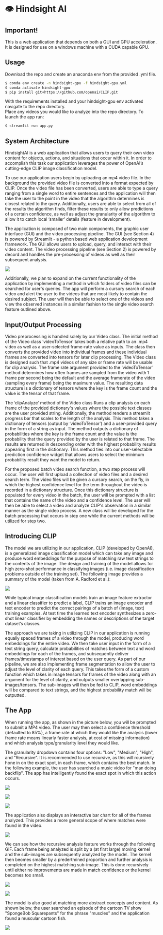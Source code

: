 # :eye: Hindsight AI

## Important!
This is a web application that depends on both a GUI and GPU acceleration. 
It is designed for use on a windows machine with a CUDA capable GPU.

## Usage  
Download the repo and create an anaconda env from the provided .yml file.
```bash
$ conda env create -n hindsight-gpu -f hindsight-gpu.yml
$ conda activate hindsight-gpu
$ pip install git+https://github.com/openai/CLIP.git
```
With the requirements installed and your hindsight-gpu env activated navigate to the repo directory.  
Place any videos you would like to analyze into the repo directory. To launch the app run:
```bash
$ streamlit run app.py 
```

## System Architecture
HindsightAI is a web application that allows users to query their own video content for objects, actions, and situations that occur within it. In order to accomplish this task our application leverages the power of OpenAI’s cutting-edge CLIP image classification model.

To use our application users begin by uploading an mp4 video file. In the background the provided video file is converted into a format expected by CLIP. Once the video file has been converted, users are able to type a query ranging from a single word to entire sentences and the application will then take the user to the point in the video that the algorithm determines is closest related to the query. Additionally, users are able to select from all of the results the algorithm finds, filter these results to only allow predictions of a certain confidence, as well as adjust the granularity of the algorithm to allow it to catch local ‘smaller’ details (feature in development).

The application is composed of two main components, the graphic user interface (GUI) and the video processing pipeline. The GUI (see Section 4) is powered by Streamlit - a python based web application development framework. The GUI allows users to upload, query, and interact with their video content. The video processing pipeline (see Section 2) is powered by decord and handles the pre-processing of videos as well as their subsequent analysis.

<img src="images/system_design.png?raw=true"/>   

Additionally, we plan to expand on the current functionality of the application by implementing a method in which folders of video files can be searched for user's queries. The app will perform a cursory search of each video and alert the user to the videos that are most likely to contain the desired subject. The user will then be able to select one of the videos and view the observed instances in a similar fashion to the single video search feature outlined above.

## Input/Output Processing
Video preprocessing is handled solely by our Video class. The initial method of the Video class ‘videoToTensor‘ takes both a relative path to an .mp4 video as well as a user-selected frame-rate value as inputs. The class then converts the provided video into individual frames and these individual frames are converted into tensors for later clip processing. The Video class is designed such that .mp4 videos of any size or frame rate will be usable for clip analysis. The frame rate argument provided to the ‘videoToTensor‘ method determines how often frames are sampled from the video with 1 frame per second being the default and the average framerate of the video (sampling every frame) being the maximum value. The resulting data structure is a dictionary of tensors where the key is the frame count and the value is the tensor of that frame.

The ‘clipAnalyze’ method of the Video class Runs a clip analysis on each frame of the provided dictionary's values where the possible text classes are the user provided string. Additionally, the method renders a streamlit progress bar that scales to the length of the analysis. This method takes a dictionary of tensors (output by ‘videoToTensor’) and a user-provided query in the form of a string as input. The method outputs a dictionary of probabilities where the key is the frame count and the value is the probability that the query provided by the user is related to that frame. The results are returned in descending order with the highest probability results appearing first in the dictionary. This method ties into our user-selectable prediction confidence widget that allows users to select the minimum probability result they want the model to return.

For the proposed batch video search function, a two step process will occur. The user will first upload a collection of video files and a desired search term.  The video files will be given a cursory search, on the fly, in which the highest confidence level for the term throughout the video is recorded in a dictionary structure. Once this dictionary structure is populated for every video in the batch, the user will be prompted with a list that contains the name of the video and a confidence level.  The user will then be able to select a video and analyze CLIP's observation in a similar manner as the single video process.  A new class will be developed for the batch processing that occurs in step one while the current methods will be utilized for step two.

## Introducing CLIP
The model we are utilizing in our application, CLIP (developed by OpenAI), is a generalized image classification model which can take any image and produce word embeddings for the purpose of matching raw text strings to the contents of the image. The design and training of the model allows for high zero-shot performance in classifying images (i.e. image classification problems outside of the training set). The following image provides a summary of the model (taken from A. Radford et al.):

<img src="images/clip.png?raw=true"/> 

While typical image classification models train an image feature extractor and a linear classifier to predict a label, CLIP trains an image encoder and text encoder to predict the correct pairings of a batch of (image, text) training examples. At test time the learned text encoder synthesizes a zero-shot linear classifier by embedding the names or descriptions of the target dataset’s classes.

The approach we are taking in utilizing CLIP in our application is running equally spaced frames of a video through the model, producing word embeddings for the entire video. We then take user input in the form of a text string query, calculate probabilities of matches between text and word embeddings for each of the frames, and subsequently deliver frames/timestamps of interest based on the user query. As part of our pipeline, we are also implementing frame segmentation to allow the user to adjust the level of clarity of each query. This takes the form of a custom function which takes in image tensors for frames of the video along with an argument for the level of clarity, and outputs smaller overlapping sub-images/tensors. The sub-images will then be fed to CLIP, word embeddings will be compared to text strings, and the highest probability match will be outputted.  

## The App

When running the app, as shown in the picture below, you will be prompted to submit a MP4 video. The user may then select a confdience threshold (defaulted to 85%), a frame rate at which they would like the analysis (lower frame rate means linearly faster analysis, at cost of missing information) and which analysis type/granularity level they would like. 

The granularity dropdown contains four options: "Low", "Medium", "High", and "Recursive". It is recommended to use recursive, as this will rcursively hone in on the exact spot, in each frame, which contains the best match. In the following example, the user has searched a music video for "man doing backflip". The app has intelligently found the exact spot in which this action occurs.

![](https://github.com/Kevin-Howlett/text_to_video_search/blob/main/images/Hindsight%20AI%20App%201.png)

![](https://github.com/Kevin-Howlett/text_to_video_search/blob/main/images/Hindsight%20AI%20App%202.png)

![](https://github.com/Kevin-Howlett/text_to_video_search/blob/main/images/Hindsight%20AI%20App%203.png)

The application also displays an interactive bar chart for all of the frames analyzed. This provides a more general scope of where matches were found in the video.

![](https://github.com/Kevin-Howlett/text_to_video_search/blob/main/images/Hindsight%20AI%20App%204.png)

We can see how the recursive analysis feature works through the following GIF. Each frame being analyzed is split by a (at first large) moving kernel and the sub-images are subsequently analyzed by the model. The kernel then beomes smaller by a predertmined proportion and further analysis is completed on the highest matching sub-image. This is done recursively until either no improvements are made in match confidence or the kernel becomes too small.

![](https://github.com/Kevin-Howlett/text_to_video_search/blob/main/images/hindsight_recursive.gif)

![](https://github.com/Kevin-Howlett/text_to_video_search/blob/main/images/hindsight_recursive.jpg)

The model is also good at matching more abstract concepts and content. As shown below, the user searched an episode of the cartoon TV show "SpongeBob Squarepants" for the phrase "muscles" and the application found a muscular cartoon fish.

![](https://github.com/Kevin-Howlett/text_to_video_search/blob/main/images/hindsight_muscle_fish.png)

